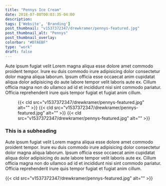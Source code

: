 ```yaml
---
title: "Pennys Ice Cream"
date: 2018-07-08T00:03:35-04:00
description:    
tags: ['Website', 'Branding']
post_thumbnail: "v1537372347/drewkramer/pennys-featured.jpg"
post_thumbnail_alt: "Pennys"
post_thumbnail_overlay: 
colorbar: "#D7AEBF"
type: "work"
draft: false
---
```


Aute ipsum fugiat velit Lorem magna aliqua esse dolore amet commodo proident tempor. Irure eu duis commodo irure adipisicing dolor consectetur dolor magna aliqua laborum. Ipsum officia esse occaecat anim cupidatat aliqua dolor adipisicing do aute labore tempor velit laboris aute ex. Cillum officia magna non do ullamco ad id et incididunt nisi sint commodo pariatur. Officia reprehenderit irure quis tempor fugiat et fugiat anim cillum.

<figure class="grid grid-3">
{{< cld src="v1537372347/drewkramer/pennys-featured.jpg" alt="" >}}
{{< cld src="v1537372347/drewkramer/pennys-featured.jpg" alt="" >}}
{{< cld src="v1537372347/drewkramer/pennys-featured.jpg" alt="" >}}
</figure>

### This is a subheading
Aute ipsum fugiat velit Lorem magna aliqua esse dolore amet commodo proident tempor. Irure eu duis commodo irure adipisicing dolor consectetur dolor magna aliqua laborum. Ipsum officia esse occaecat anim cupidatat aliqua dolor adipisicing do aute labore tempor velit laboris aute ex. Cillum officia magna non do ullamco ad id et incididunt nisi sint commodo pariatur. Officia reprehenderit irure quis tempor fugiat et fugiat anim cillum.</p>

{{< cld src="v1537372347/drewkramer/pennys-featured.jpg" alt="" >}}
